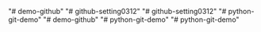"# demo-github" 
"# github-setting0312" 
"# github-setting0312" 
"# python-git-demo" 
"# demo-github" 
"# python-git-demo" 
"# python-git-demo" 
